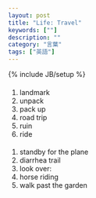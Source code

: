```yaml
---
layout: post
title: "Life: Travel"
keywords: [""]
description: ""
category: "言葉"
tags: ["英語"]
---
```

{% include JB/setup %}

####
1. landmark
2. unpack
3. pack up
4. road trip
5. ruin
6. ride

####
1. standby for the plane
2. diarrhea trail
3. look over: 
4. horse riding
5. walk past the garden



